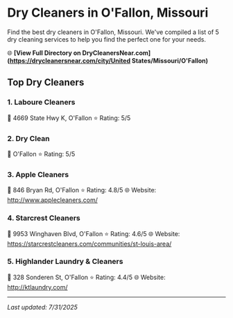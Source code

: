 # Dry Cleaners in O'Fallon, Missouri

Find the best dry cleaners in O'Fallon, Missouri. We've compiled a list of 5 dry cleaning services to help you find the perfect one for your needs.

🌐 **[View Full Directory on DryCleanersNear.com](https://drycleanersnear.com/city/United States/Missouri/O'Fallon)**

## Top Dry Cleaners

### 1. Laboure Cleaners
📍 4669 State Hwy K, O'Fallon
⭐ Rating: 5/5

### 2. Dry Clean
📍 O'Fallon
⭐ Rating: 5/5

### 3. Apple Cleaners
📍 846 Bryan Rd, O'Fallon
⭐ Rating: 4.8/5
🌐 Website: http://www.applecleaners.com/

### 4. Starcrest Cleaners
📍 9953 Winghaven Blvd, O'Fallon
⭐ Rating: 4.6/5
🌐 Website: https://starcrestcleaners.com/communities/st-louis-area/

### 5. Highlander Laundry & Cleaners
📍 328 Sonderen St, O'Fallon
⭐ Rating: 4.4/5
🌐 Website: http://ktlaundry.com/


---

*Last updated: 7/31/2025*
